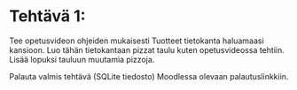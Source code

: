 # Tehtävä 1:

Tee opetusvideon ohjeiden mukaisesti Tuotteet tietokanta haluamaasi kansioon. Luo tähän tietokantaan pizzat taulu kuten opetusvideossa tehtiin. Lisää lopuksi tauluun muutamia pizzoja.


Palauta valmis tehtävä (SQLite tiedosto) Moodlessa olevaan palautuslinkkiin.